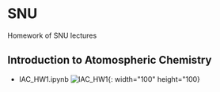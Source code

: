 # SNU
Homework of SNU lectures

## Introduction to Atomospheric Chemistry
- IAC_HW1.ipynb
![IAC_HW1](https://user-images.githubusercontent.com/38546970/52534784-3a190b00-2d89-11e9-9bcc-200f684bbddb.png){: width="100" height="100}

